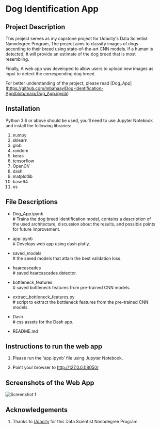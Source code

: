 # Dog Identification App

## Project Description
This project serves as my capstone project for Udacity's Data Scientist Nanodegree Program, The project aims to classify images of dogs according to their breed using state-of-the-art CNN models. If a human is detected, It will provide an estimate of the dog breed that is most resembling.
 
Finally, A web app was developed to allow users to upload new images as input to detect the corresponding dog breed.

For better understanding of the project, please read [Dog_App] (https://github.com/mbahaay/Dog-Identification-App/blob/main/Dog_App.ipynb)

## Installation
Python 3.6 or above should be used, you’ll need to use Jupyter Notebook and install the following libraries:

1.	numpy
2. sklearn
3. glob
4. random
5. keras
6. tensorflow
7. OpenCV
8. dash
9. matplotlib
10. base64
11. os

## File Descriptions

- Dog_App.ipynb<br> # Trains the dog breed identification model, contains a description of the used architecture, discussion about the results, and possible points for future improvement.

- app.ipynb<br> # Develops web app using dash plotly.

- saved_models<br> # the saved models that attain the best validation loss.

- haarcascades<br> # saved haarcascades detector.

- bottleneck_features<br> # saved bottleneck features from pre-trained CNN models.

- extract_bottleneck_features.py<br> # script to extract the bottleneck features from the pre-trained CNN models.

- Dash<br> #  css assets for the Dash app.

- README.md<br>

## Instructions to run the web app

1. Please run the 'app.ipynb' file using Jupyter Notebook.

2. Point your browser to http://127.0.0.1:8050/

## Screenshots of the Web App

![Screenshot 1](https://github.com/mbahaay/Dog-Identification-App/Screenshots/App_Sample.png)

## Acknowledgements

1. Thanks to [Udacity](https://www.udacity.com/) for this Data Scientist Nanodegree Program.


